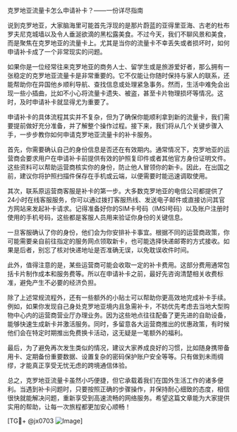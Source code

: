 克罗地亚流量卡怎么申请补卡？——一份详尽指南

说到克罗地亚，大家脑海里可能首先浮现的是那片蔚蓝的亚得里亚海、古老的杜布罗夫尼克城墙以及令人垂涎欲滴的黑松露美食。不过今天，我们不聊风景和美食，而是聚焦在克罗地亚的流量卡上。尤其是当你的流量卡不幸丢失或者损坏时，如何申请补卡成了一个非常现实的问题。

如果你是一位经常往来克罗地亚的商务人士、留学生或是旅游爱好者，那么拥有一张稳定的克罗地亚流量卡是非常重要的。它不仅能让你随时保持与家人的联系，还能帮助你在异国他乡顺利导航、查找信息或处理紧急事务。然而，生活中难免会出现一些小插曲，比如不小心将流量卡遗失、被盗，甚至卡片物理损坏等情况。这时，及时申请补卡就显得尤为重要了。

申请补卡的具体流程其实并不复杂，但为了确保你能顺利拿到新的流量卡，我们需要提前做好充分准备，并了解整个操作过程。接下来，我们将从几个关键步骤入手，一步步教你如何申请克罗地亚流量卡的补卡服务。

首先，你需要确认自己的身份信息是否还在有效期内。通常情况下，克罗地亚的运营商会要求用户在申请补卡前提供有效的护照复印件或者其他官方身份证明文件。这些资料可以帮助运营商核实你的身份，防止他人冒领你的新卡。因此，在出国之前，建议你将护照扫描件保存在手机或云端，以便需要时能迅速调取使用。

其次，联系原运营商客服是补卡的第一步。大多数克罗地亚的电信公司都提供了24小时在线客服服务，你可以通过拨打客服热线、发送电子邮件或直接访问其官方网站来发起补卡请求。记得准备好你的SIM卡号码（IMSI号码）以及账户注册时使用的手机号码，这些都是客服人员用来验证你身份的关键信息。

一旦客服确认了你的身份，他们会为你安排补卡事宜。根据不同的运营商政策，你可能需要亲自前往指定的服务网点领取新卡，也可能选择快递邮寄的方式接收。如果是后者，别忘了核对快递地址是否准确无误，以免耽误收件时间。

此外，值得注意的是，某些运营商可能会收取一定的补卡费用。这部分费用通常包括卡片制作成本和服务费等。所以在申请补卡之前，最好先咨询清楚相关收费标准，避免产生不必要的经济负担。

除了上述常规流程外，还有一些额外的小贴士可以帮助你更高效地完成补卡手续。例如，如果你发现自己身处克罗地亚境内且急需补卡，不妨优先考虑去当地大型购物中心内的运营商营业厅办理业务。因为这些地点往往配备了更先进的自助设备，能够快速生成新卡并激活服务。同时，多留意各大运营商推出的优惠政策，有时候他们会在特定时期推出免费换卡活动，这无疑是一笔额外的福利。

最后，为了避免再次发生类似的情况，建议大家养成良好的习惯，比如随身携带备用卡、定期备份重要数据、设置复杂的密码保护账户安全等等。只有做到未雨绸缪，才能真正享受无忧无虑的跨境通信体验。

总之，克罗地亚流量卡虽然小巧便捷，但它承载着我们在国外生活工作的诸多便利。当遇到补卡问题时，只要按照正确的步骤操作，并保持耐心细致的态度，相信很快就能解决问题，重新享受到高速流畅的网络服务。希望这篇文章能为大家提供实用的帮助，让每一次旅程都更加安心顺畅！

[TG💪+ @jx0703 ![Image](https://github.com/user-attachments/assets/dbca1d08-cadb-493c-b0ec-ad6f7a83f270)]